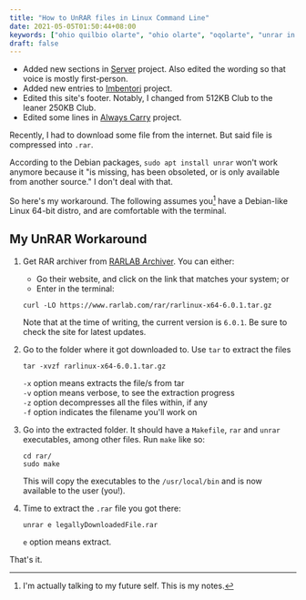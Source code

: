 ```yaml
---
title: "How to UnRAR files in Linux Command Line"
date: 2021-05-05T01:50:44+08:00
keywords: ["ohio quilbio olarte", "ohio olarte", "oqolarte", "unrar in linux", "how to unrar in linux", "unrar in linux debian", "debian unrar"]
draft: false
---
```

- Added new sections in [Server](/server) project.
Also edited the wording so that voice is mostly first-person.
- Added new entries to [Imbentori](/imbentori) project.
- Edited this site's footer.
Notably, I changed from 512KB Club to the leaner 250KB Club.
- Edited some lines in [Always Carry](/alwayscarry) project.

Recently, I had to download some file from the internet.
But said file is compressed into `.rar`.

According to the Debian packages, `sudo apt install unrar` won't work anymore because it "is missing, has been obsoleted, or is only available from another source."
I don't deal with that.

So here's my workaround.
The following assumes you[^you] have a Debian-like Linux 64-bit distro,
and are comfortable with the terminal.

[^you]: I'm actually talking to my future self.
This is my notes.

## My UnRAR Workaround

1. Get RAR archiver from [RARLAB Archiver](https://www.rarlab.com/download.htm).
You can either:
   - Go their website, and click on the link that matches your system; or
   - Enter in the terminal:
   
   ```
   curl -LO https://www.rarlab.com/rar/rarlinux-x64-6.0.1.tar.gz
   ```
   
   Note that at the time of writing, the current version is `6.0.1`.
   Be sure to check the site for latest updates.
2. Go to the folder where it got downloaded to.
Use `tar` to extract the files
   
   ```
   tar -xvzf rarlinux-x64-6.0.1.tar.gz
   ```
   
   `-x` option means extracts the file/s from tar  
   `-v` option means verbose, to see the extraction progress  
   `-z` option decompresses all the files within, if any  
   `-f` option indicates the filename you'll work on
3. Go into the extracted folder.
It should have a `Makefile`, `rar` and `unrar` executables, among other files.
Run `make` like so:

   ```
   cd rar/
   sudo make
   ```
   
   This will copy the executables to the `/usr/local/bin` and is now available to the user (you!).
4. Time to extract the `.rar` file you got there:
   
   ```
   unrar e legallyDownloadedFile.rar
   ```
   `e` option means extract.

That's it.

